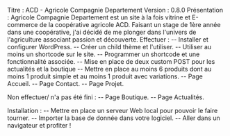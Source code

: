 Titre : ACD - Agricole Compagnie Departement
Version : 0.8.0
Présentation :
Agricole Compagnie Departement est un site à la fois vitrine et E-commerce de la coopérative agricole ACD. 
Faisant un stage de 1ère année dans une coopérative, j'ai décidé de me plonger dans l'univers de l'agriculture associant passion et découverte.
Effectuer :
-- Installer et configurer WordPress.
-- Créer un child thème et l'utiliser.
-- Utiliser au moins un shortcode sur le site.
-- Programmer un shortcode et une fonctionnalité associée.
-- Mise en place de deux custom POST pour les actualités et la boutique
-- Mettre en place au moins 6 produits dont au moins 1 produit simple et au moins 1 produit avec variations.
-- Page Accueil.
-- Page Contact.
-- Page Projet.

Non effectuer/ n'a pas été fini :
-- Page Boutique.
-- Page Actualités.

Installation :
-- Mettre en place un serveur Web local pour pouvoir le faire tourner.
-- Importer la base de donnée dans votre logiciel.
-- Aller dans un navigateur et profiter !
